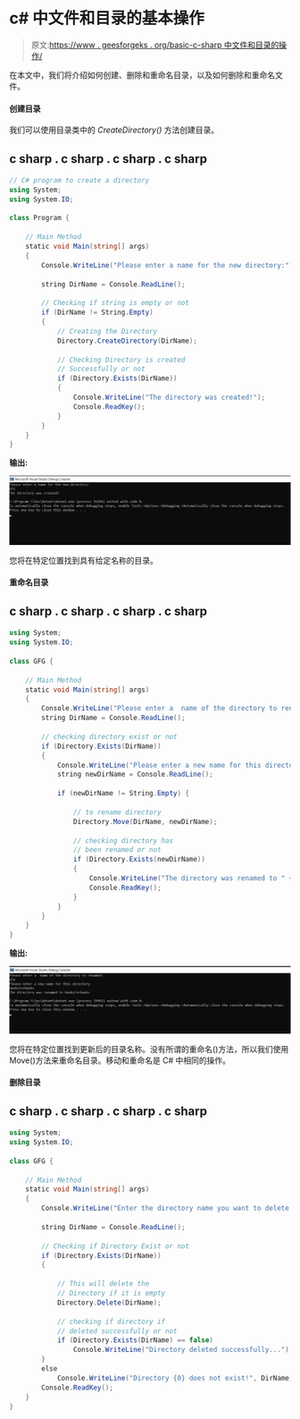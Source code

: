 # c# 中文件和目录的基本操作

> 原文:[https://www . geesforgeks . org/basic-c-sharp 中文件和目录的操作/](https://www.geeksforgeeks.org/basics-operations-of-file-and-directory-in-c-sharp/)

在本文中，我们将介绍如何创建、删除和重命名目录，以及如何删除和重命名文件。

#### 创建目录

我们可以使用目录类中的 *CreateDirectory()* 方法创建目录。

## c sharp . c sharp . c sharp . c sharp

```cs
// C# program to create a directory
using System;
using System.IO;

class Program {

    // Main Method
    static void Main(string[] args)
    {
        Console.WriteLine("Please enter a name for the new directory:");

        string DirName = Console.ReadLine();

        // Checking if string is empty or not
        if (DirName != String.Empty)
        {
            // Creating the Directory
            Directory.CreateDirectory(DirName);

            // Checking Directory is created
            // Successfully or not
            if (Directory.Exists(DirName))
            {
                Console.WriteLine("The directory was created!");
                Console.ReadKey();
            }
        }
    }
}
```

**输出:**

![Creating-Directory-CSharp](img/c3fc70aad015cd3a0f9951f55875120c.png)

您将在特定位置找到具有给定名称的目录。

#### 重命名目录

## c sharp . c sharp . c sharp . c sharp

```cs
using System;
using System.IO;

class GFG {

    // Main Method
    static void Main(string[] args)
    {
        Console.WriteLine("Please enter a  name of the directory to renamed:");
        string DirName = Console.ReadLine();

        // checking directory exist or not
        if (Directory.Exists(DirName))
        {
            Console.WriteLine("Please enter a new name for this directory:");
            string newDirName = Console.ReadLine();

            if (newDirName != String.Empty) {

                // to rename directory
                Directory.Move(DirName, newDirName);

                // checking directory has
                // been renamed or not
                if (Directory.Exists(newDirName))
                {
                    Console.WriteLine("The directory was renamed to " + newDirName);
                    Console.ReadKey();
                }
            }
        }
    }
}
```

**输出:**

![Renaming-Directory-CSharp](img/ef3e7ac57bedc275262dd486fd8924df.png)

您将在特定位置找到更新后的目录名称。没有所谓的重命名()方法，所以我们使用 Move()方法来重命名目录。移动和重命名是 C# 中相同的操作。

#### 删除目录

## c sharp . c sharp . c sharp . c sharp

```cs
using System;
using System.IO;

class GFG {

    // Main Method
    static void Main(string[] args)
    {
        Console.WriteLine("Enter the directory name you want to delete:");

        string DirName = Console.ReadLine();

        // Checking if Directory Exist or not
        if (Directory.Exists(DirName))
        {

            // This will delete the
            // Directory if it is empty
            Directory.Delete(DirName);

            // checking if directory if
            // deleted successfully or not
            if (Directory.Exists(DirName) == false)
                Console.WriteLine("Directory deleted successfully...");
        }
        else
            Console.WriteLine("Directory {0} does not exist!", DirName);
        Console.ReadKey();
    }
}
```